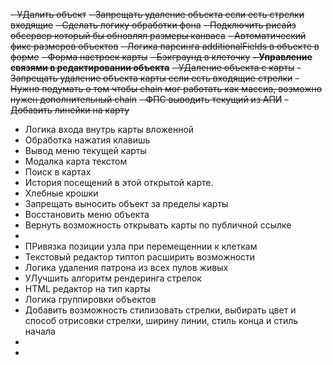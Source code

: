 ~~- УДалить объект~~
~~- Запрещать удаление объекта если есть стрелки входящие~~
~~- Сделать логику обработки фона~~
~~- Подключить рисайз обсервер который бы обновлял размеры канваса~~
~~- Автоматический фикс размеров объектов~~
~~- Логика парсинга additionalFields в объекте в форме~~
~~- Форма настроек карты~~
~~- Бэкграунд в клеточку~~
~~**- Управление связями в редактировании объекта**~~
~~- УДаление объекта с карты~~
~~- Запрещать удаление объекта карты если есть входящие стрелки~~
~~- Нужно подумать о том чтобы chain мог работать как массив, возможно нужен дополнительный chain~~
~~- ФПС выводить текущий из АПИ~~
~~- Добавить линейки на карту~~
- Логика входа внутрь карты вложенной
- Обработка нажатия клавишь
- Вывод меню текущей карты
- Модалка карта текстом
- Поиск в картах
- История посещений в этой открытой карте.
- Хлебные крошки
- Запрещать выносить объект за пределы карты
- Восстановить меню объекта
- Вернуть возможность открывать карты по публичной ссылке
- 
- ПРивязка позиции узла при перемещеннии к клеткам
- Текстовый редактор типтоп расширить возможности
- Логика удаления патрона из всех пулов живых
- УЛучшить алгоритм рендеринга стрелок
- HTML редактор на тип карты
- Логика группировки объектов
- Добавить возможность стилизовать стрелки, выбирать цвет и способ отрисовки стрелки, ширину линии, стиль конца и стиль начала
- 
- 
